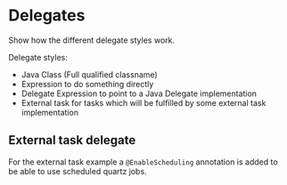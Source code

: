 # Delegates

Show how the different delegate styles work.

Delegate styles:

* Java Class (Full qualified classname)
* Expression to do something directly
* Delegate Expression to point to a Java Delegate implementation
* External task for tasks which will be fulfilled by some external task implementation


## External task delegate

For the external task example a `@EnableScheduling` annotation is added to be able to use scheduled quartz jobs.

